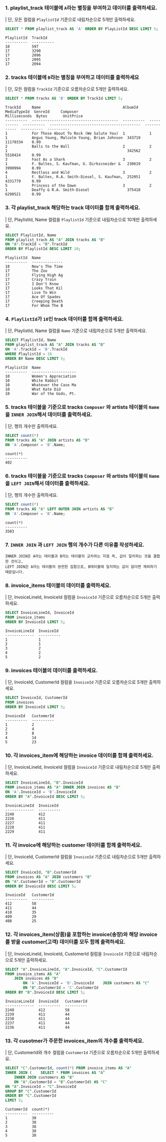 ### 1. playlist_track 테이블에 `A`라는 별칭을 부여하고 데이터를 출력하세요.

| 단, 모든 컬럼을 `PlaylistId` 기준으로 내림차순으로 5개만 출력하세요.

```sql
SELECT * FROM playlist_track AS 'A' ORDER BY PlayListId DESC LIMIT 5;
```

```
PlaylistId  TrackId
----------  ----------
18          597
17          3290
17          2096
17          2095
17          2094
```

### 2. tracks 테이블에 `B`라는 별칭을 부여하고 데이터를 출력하세요

| 단, 모든 컬럼을 `TrackId` 기준으로 오름차순으로 5개만 출력하세요.

```sql
SELECT * FROM tracks AS 'B' ORDER BY TrackId LIMIT 5;
```

```
TrackId     Name                                     AlbumId     MediaTypeId  GenreId     Composer                                   Milliseconds  Bytes       UnitPrice
----------  ---------------------------------------  ----------  -----------  ----------  -----------------------------------------  ------------  ----------  ----------
1           For Those About To Rock (We Salute You)  1           1            1           Angus Young, Malcolm Young, Brian Johnson  343719        11170334    0.99
2           Balls to the Wall                        2           2            1                                                      342562        5510424     0.99
3           Fast As a Shark                          3           2            1           F. Baltes, S. Kaufman, U. Dirkscneider &   230619        3990994     0.99
4           Restless and Wild                        3           2            1           F. Baltes, R.A. Smith-Diesel, S. Kaufman,  252051        4331779     0.99
5           Princess of the Dawn                     3           2            1           Deaffy & R.A. Smith-Diesel                 375418        6290521     0.99
```

### 3. 각 playlist_track 해당하는 track 데이터를 함께 출력하세요.

| 단, PlaylistId, Name 컬럼을 `PlaylistId` 기준으로 내림차순으로 10개만 출력하세요.

```sql
SELECT PlaylistId, Name
FROM playlist_track AS "A" JOIN tracks AS "B"
ON "A".TrackId = "B".TrackId
ORDER BY PlaylistId DESC LIMIT 10;
```

```
PlaylistId  Name
----------  --------------
18          Now's The Time
17          The Zoo
17          Flying High Ag
17          Crazy Train
17          I Don't Know
17          Looks That Kil
17          Live To Win
17          Ace Of Spades
17          Creeping Death
17          For Whom The B
```

### 4. `PlaylistId`가 `10`인 track 데이터를 함께 출력하세요.

| 단, PlaylistId, Name 컬럼을 `Name` 기준으로 내림차순으로 5개만 출력하세요.

```sql
SELECT PlaylistId, Name
FROM playlist_track AS "A" JOIN tracks AS "B"
ON 'A'.TrackId = 'B'.TrackId
WHERE PlaylistId = 10
ORDER BY Name DESC LIMIT 5;
```

```
PlaylistId  Name
----------  --------------------
10          Women's Appreciation
10          White Rabbit
10          Whatever the Case Ma
10          What Kate Did
10          War of the Gods, Pt.
```

### 5. tracks 테이블을 기준으로 tracks `Composer` 와 artists 테이블의 `Name`을 `INNER JOIN`해서 데이터를 출력하세요.

| 단, 행의 개수만 출력하세요.

```sql
SELECT count(*)
FROM tracks AS "A" JOIN artists AS "B"
ON 'A'.Composer = 'B'.Name;
```

```
count(*)
----------
402
```

### 6. tracks 테이블을 기준으로 tracks `Composer` 와 artists 테이블의 `Name`을 `LEFT JOIN`해서 데이터를 출력하세요.

| 단, 행의 개수만 출력하세요.

```sql
SELECT count(*)
FROM tracks AS "A" LEFT OUTER JOIN artists AS "B"
ON 'A'.Composer = 'B'.Name;
```

```
count(*)
----------
3503
```

### 7. `INNER JOIN` 과 `LEFT JOIN` 행의 개수가 다른 이유를 작성하세요.

```
INNER JOIN은 A라는 테이블과 B라는 테이블의 교차하는 지점 즉, 값이 일치하는 것을 결합한 것이고,
LEFT JOIN은 A라는 테이블의 완전한 집합으로, B테이블에 일치하는 값이 없다면 제외하기 때문입니다.
```

### 8. invoice_items 테이블의 데이터를 출력하세요.

| 단, InvoiceLineId, InvoiceId 컬럼을 `InvoiceId` 기준으로 오름차순으로 5개만 출력하세요.

```sql
SELECT InvoiceLineId, InvoiceId
FROM invoice_items
ORDER BY InvoiceId LIMIT 5;
```

```
InvoiceLineId  InvoiceId
-------------  ----------
1              1
2              1
3              2
4              2
5              2
```

### 9. invoices 테이블의 데이터를 출력하세요.

| 단, InvoiceId, CustomerId 컬럼을 `InvoiceId` 기준으로 오름차순으로 5개만 출력하세요.

```sql
SELECT InvoiceId, CustomerId
FROM invoices
ORDER BY InvoiceId LIMIT 5;
```

```
InvoiceId   CustomerId
----------  ----------
1           2
2           4
3           8
4           14
5           23
```

### 10. 각 invoices_item에 해당하는 invoice 데이터를 함께 출력하세요.

| 단, InvoiceLineId, InvoiceId 컬럼을 `InvoiceId` 기준으로 내림차순으로 5개만 출력하세요.

```sql
SELECT InvoiceLineId, "B".InvoiceId
FROM invoice_items AS "A" INNER JOIN invoices AS "B"
ON 'A'.InvoiceId = 'B'.InvoiceId
ORDER BY "A".InvoiceId DESC LIMIT 5;
```

```
InvoiceLineId  InvoiceId
-------------  ----------
2240           412
2226           411
2227           411
2228           411
2229           411
```

### 11. 각 invoice에 해당하는 customer 데이터를 함께 출력하세요.

| 단, InvoiceId, CustomerId 컬럼을 `InvoiceId` 기준으로 내림차순으로 5개만 출력하세요.

```sql
SELECT InvoiceId, "B".CustomerId
FROM invoices AS "A" JOIN customers "B"
ON "A".CustomerId = "B".CustomerId
ORDER BY InvoiceId DESC LIMIT 5;
```

```
InvoiceId   CustomerId
----------  ----------
412         58
411         44
410         35
409         29
408         25
```

### 12. 각 invoices_item(상품)을 포함하는 invoice(송장)와 해당 invoice를 받을 customer(고객) 데이터를 모두 함께 출력하세요.

| 단, InvoiceLineId, InvoiceId, CustomerId 컬럼을 `InvoiceId` 기준으로 내림차순으로 5개만 출력하세요.

```sql
SELECT "A".InvoiceLineId, "A".InvoiceId, "C".CustomerId
FROM invoice_items AS "A"
    JOIN invoices AS "B"
        ON 'A'.InvoiceId = 'B'.InvoiceId    JOIN customers AS "C"
        ON "B".CustomerId = 'C'.CustomerId
ORDER BY "B".InvoiceId DESC LIMIT 5;
```

```
InvoiceLineId  InvoiceId   CustomerId
-------------  ----------  ----------
2240           412         58
2239           411         44
2238           411         44
2237           411         44
2236           411         44
```

### 13. 각 cusotmer가 주문한 invoices_item의 개수를 출력하세요.

| 단, CustomerId와 개수 컬럼을 `CustomerId` 기준으로 오름차순으로 5개만 출력하세요.

```sql
SELECT "C".CustomerId, count(*) FROM invoice_items AS "A"
INNER JOIN (    SELECT * FROM invoices AS "A"
    INNER JOIN customers AS "B"
    ON "A".CustomerId = "B".CustomerId) AS "C"
ON "A".InvoiceId = "C".InvoiceId
GROUP BY "C".CustomerId
ORDER BY "C".CustomerId
LIMIT 5;
```

```
CustomerId  count(*)
----------  ----------
1           38
2           38
3           38
4           38
5           38
```
